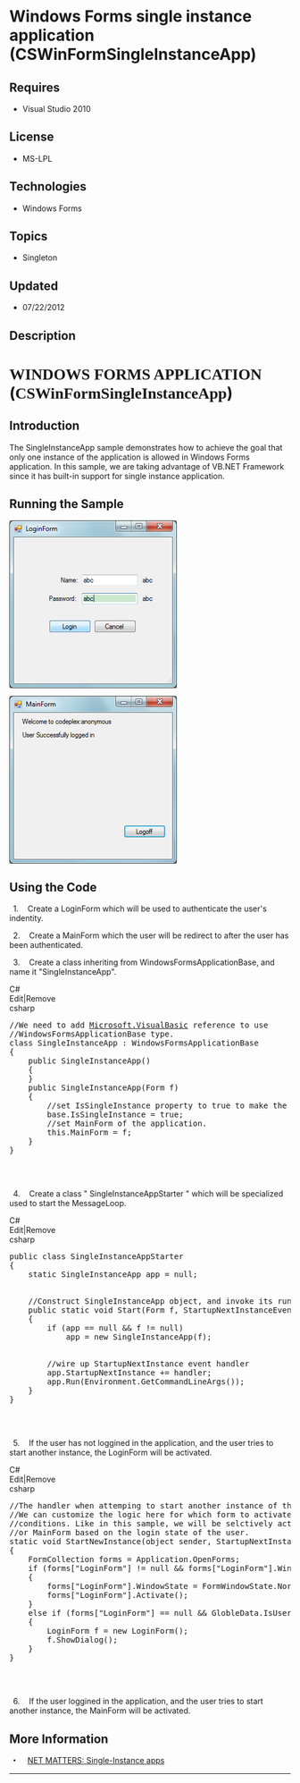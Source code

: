 # Windows Forms single instance application (CSWinFormSingleInstanceApp)
## Requires
- Visual Studio 2010
## License
- MS-LPL
## Technologies
- Windows Forms
## Topics
- Singleton
## Updated
- 07/22/2012
## Description

<h1><span style="font-family:新宋体">WINDOWS FORMS APPLICATION</span> (<span style="font-family:新宋体">CSWinFormSingleInstanceApp</span>)</h1>
<h2>Introduction</h2>
<p class="MsoNormal">The SingleInstanceApp sample demonstrates how to achieve the goal that only one instance of the application is allowed in Windows Forms application. In this sample, we are taking advantage of VB.NET Framework since it has built-in support
 for single instance application.<span style="">&nbsp; </span></p>
<h2>Running the Sample</h2>
<p class="MsoNormal"><span style=""><img src="61554-image.png" alt="" width="300" height="300" align="middle">
</span></p>
<p class="MsoNormal"><span style=""><img src="61555-image.png" alt="" width="300" height="300" align="middle">
</span></p>
<h2>Using the Code</h2>
<p class="MsoListParagraphCxSpFirst" style="text-indent:5.0pt"><span style=""><span style="">1.<span style="font:7.0pt &quot;Times New Roman&quot;">&nbsp;&nbsp;&nbsp;&nbsp;&nbsp;&nbsp;
</span></span></span>Create a LoginForm which will be used to authenticate the user's indentity.
</p>
<p class="MsoListParagraphCxSpMiddle" style="text-indent:5.0pt"><span style=""><span style="">2.<span style="font:7.0pt &quot;Times New Roman&quot;">&nbsp;&nbsp;&nbsp;&nbsp;&nbsp;&nbsp;
</span></span></span>Create a MainForm which the user will be redirect to after the user has been authenticated.
</p>
<p class="MsoListParagraphCxSpLast" style="text-indent:5.0pt"><span style=""><span style="">3.<span style="font:7.0pt &quot;Times New Roman&quot;">&nbsp;&nbsp;&nbsp;&nbsp;&nbsp;&nbsp;
</span></span></span>Create a class inheriting from WindowsFormsApplicationBase, and name<span style="">
</span>it &quot;SingleInstanceApp&quot;.</p>
<div class="scriptcode">
<div class="pluginEditHolder" pluginCommand="mceScriptCode">
<div class="title"><span>C#</span></div>
<div class="pluginLinkHolder"><span class="pluginEditHolderLink">Edit</span>|<span class="pluginRemoveHolderLink">Remove</span>
</div>
<span class="hidden">csharp</span>

<pre id="codePreview" class="csharp">
//We need to add <a class="libraryLink" href="http://msdn.microsoft.com/en-US/library/Microsoft.VisualBasic.aspx" target="_blank" title="Auto generated link to Microsoft.VisualBasic">Microsoft.VisualBasic</a> reference to use
//WindowsFormsApplicationBase type.
class SingleInstanceApp : WindowsFormsApplicationBase 
{
    public SingleInstanceApp()
    {
    }
    public SingleInstanceApp(Form f)
    {
        //set IsSingleInstance property to true to make the application 
        base.IsSingleInstance = true;
        //set MainForm of the application.
        this.MainForm = f;
    }
}

</pre>
</div>
</div>
<div class="endscriptcode">&nbsp;</div>
<p class="MsoListParagraph" style="text-indent:5.0pt"><span style=""><span style="">4.<span style="font:7.0pt &quot;Times New Roman&quot;">&nbsp;&nbsp;&nbsp;&nbsp;&nbsp;&nbsp;
</span></span></span>Create a class <span class="GramE">&quot; SingleInstanceAppStarter</span> &quot; which will be specialized used to start the MessageLoop.</p>
<div class="scriptcode">
<div class="pluginEditHolder" pluginCommand="mceScriptCode">
<div class="title"><span>C#</span></div>
<div class="pluginLinkHolder"><span class="pluginEditHolderLink">Edit</span>|<span class="pluginRemoveHolderLink">Remove</span>
</div>
<span class="hidden">csharp</span>

<pre id="codePreview" class="csharp">
public class SingleInstanceAppStarter
{
    static SingleInstanceApp app = null;


    //Construct SingleInstanceApp object, and invoke its run method
    public static void Start(Form f, StartupNextInstanceEventHandler handler)
    {
        if (app == null && f != null)
            app = new SingleInstanceApp(f);


        //wire up StartupNextInstance event handler
        app.StartupNextInstance &#43;= handler;
        app.Run(Environment.GetCommandLineArgs());
    }
}

</pre>
</div>
</div>
<div class="endscriptcode">&nbsp;</div>
<p class="MsoListParagraph" style="text-indent:5.0pt"><span style=""><span style="">5.<span style="font:7.0pt &quot;Times New Roman&quot;">&nbsp;&nbsp;&nbsp;&nbsp;&nbsp;&nbsp;
</span></span></span>If the user has not loggined in the application, and the user tries to start another instance, the LoginForm will be activated.</p>
<div class="scriptcode">
<div class="pluginEditHolder" pluginCommand="mceScriptCode">
<div class="title"><span>C#</span></div>
<div class="pluginLinkHolder"><span class="pluginEditHolderLink">Edit</span>|<span class="pluginRemoveHolderLink">Remove</span>
</div>
<span class="hidden">csharp</span>

<pre id="codePreview" class="csharp">
//The handler when attemping to start another instance of this application
//We can customize the logic here for which form to activate in different 
//conditions. Like in this sample, we will be selctively activate the LoginForm
//or MainForm based on the login state of the user.
static void StartNewInstance(object sender, StartupNextInstanceEventArgs e)
{
    FormCollection forms = Application.OpenForms;
    if (forms[&quot;LoginForm&quot;] != null && forms[&quot;LoginForm&quot;].WindowState== FormWindowState.Minimized)
    {
        forms[&quot;LoginForm&quot;].WindowState = FormWindowState.Normal;
        forms[&quot;LoginForm&quot;].Activate();
    }
    else if (forms[&quot;LoginForm&quot;] == null && GlobleData.IsUserLoggedIn == false)
    {
        LoginForm f = new LoginForm();
        f.ShowDialog();
    }
}

</pre>
</div>
</div>
<div class="endscriptcode">&nbsp;</div>
<p class="MsoListParagraph" style="text-indent:5.0pt"><span style=""><span style="">6.<span style="font:7.0pt &quot;Times New Roman&quot;">&nbsp;&nbsp;&nbsp;&nbsp;&nbsp;&nbsp;
</span></span></span>If the user <span class="SpellE">loggined</span> in the <span class="GramE">
application,</span> and the user tries to start another instance, the MainForm will be activated.<span style="">&nbsp;&nbsp;&nbsp;
</span></p>
<h2>More Information </h2>
<p class="MsoListParagraph" style="text-indent:5.0pt"><span style="font-family:Symbol"><span style="">&bull;<span style="font:7.0pt &quot;Times New Roman&quot;">&nbsp;&nbsp;&nbsp;&nbsp;&nbsp;&nbsp;&nbsp;&nbsp;
</span></span></span><a href="http://msdn.microsoft.com/en-us/magazine/cc163741.aspx">NET MATTERS: Single-Instance apps</a></p>
<hr>
<div><a href="http://go.microsoft.com/?linkid=9759640" style="margin-top:3px"><img alt="" src="http://bit.ly/onecodelogo">
</a></div>

